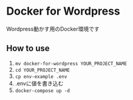# Docker for Wordpress

Wordpress動かす用のDocker環境です

## How to use

1. `mv docker-for-wordpress YOUR_PROJECT_NAME`
2. `cd YOUR_PROJECT_NAME`
3. `cp env-example .env`
4. .envに値を書き込む
6. `docker-compose up -d`

